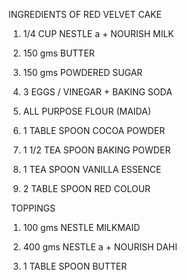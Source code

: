 INGREDIENTS OF RED VELVET CAKE

1)  1/4 CUP NESTLE a + NOURISH MILK

2)  150 gms  BUTTER

3)  150 gms POWDERED  SUGAR 

4)  3 EGGS / VINEGAR + BAKING SODA

5)  ALL PURPOSE FLOUR (MAIDA)

6)  1 TABLE SPOON  COCOA POWDER

7)  1 1/2 TEA SPOON BAKING POWDER

8)  1 TEA SPOON VANILLA ESSENCE

9)  2 TABLE SPOON RED COLOUR 

​        TOPPINGS

1)  100 gms NESTLE MILKMAID

2)  400 gms NESTLE a + NOURISH DAHI 

3)  1 TABLE SPOON BUTTER